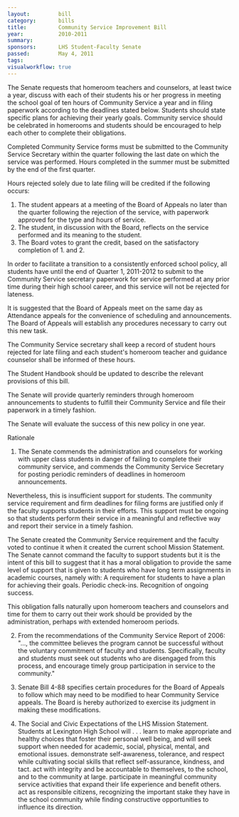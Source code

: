 ```yaml
---  
layout:         bill
category:       bills
title:          Community Service Improvement Bill
year:           2010-2011
summary:        
sponsors:       LHS Student-Faculty Senate
passed:         May 4, 2011
tags:           
visualworkflow: true
---
```


The Senate requests that homeroom teachers and counselors, at least twice a year, discuss with each of their students his or her progress in meeting the school goal of ten hours of Community Service a year and in filing paperwork according to the deadlines stated below. Students should state specific plans for achieving their yearly goals. Community service should be celebrated in homerooms and students should be encouraged to help each other to complete their obligations.

Completed Community Service forms must be submitted to the Community Service Secretary within the quarter following the last date on which the service was performed. Hours completed in the summer must be submitted by the end of the first quarter.

Hours rejected solely due to late filing will be credited if the following occurs:
 1. The student appears at a meeting of the Board of Appeals no later than the quarter following the rejection of the service, with paperwork approved for the type and hours of service.
 2. The student, in discussion with the Board, reflects on the service performed and its meaning to the student.
 3. The Board votes to grant the credit, based on the satisfactory completion of 1. and 2.

In order to facilitate a transition to a consistently enforced school policy, all students have until the end of Quarter 1, 2011-2012 to submit to the Community Service secretary paperwork for service performed at any prior time during their high school career, and this service will not be rejected for lateness.

It is suggested that the Board of Appeals meet on the same day as Attendance appeals for the convenience of scheduling and announcements. The Board of Appeals will establish any procedures necessary to carry out this new task.

The Community Service secretary shall keep a record of student hours rejected for late filing and each student's homeroom teacher and guidance counselor shall be informed of these hours.

The Student Handbook should be updated to describe the relevant provisions of this bill.

The Senate will provide quarterly reminders through homeroom announcements to students to fulfill their Community Service and file their paperwork in a timely fashion.

The Senate will evaluate the success of this new policy in one year.

Rationale
1. The Senate commends the administration and counselors for working with upper class students in danger of failing to complete their community service, and commends the Community Service Secretary for posting periodic reminders of deadlines in homeroom announcements.

Nevertheless, this is insufficient support for students. The community service requirement and firm deadlines for filing forms are justified only if the faculty supports students in their efforts. This support must be ongoing so that students perform their service in a meaningful and reflective way and report their service in a timely fashion.

The Senate created the Community Service requirement and the faculty voted to continue it when it created the current school Mission Statement. The Senate cannot command the faculty to support students but it is the intent of this bill to suggest that it has a moral obligation to provide the same level of support that is given to students who have long term assignments in academic courses, namely with:
 A requirement for students to have a plan for achieving their goals.
 Periodic check-ins.
 Recognition of ongoing success.

This obligation falls naturally upon homeroom teachers and counselors and time for them to carry out their work should be provided by the administration, perhaps with extended homeroom periods.

2. From the recommendations of the Community Service Report of 2006:
"..., the committee believes the program cannot be successful without the voluntary commitment of faculty and students. Specifically, faculty and students must seek out students who are disengaged from this process, and encourage timely group participation in service to the community."

3. Senate Bill 4-88 specifies certain procedures for the Board of Appeals to follow which may need to be modified to hear Community Service appeals. The Board is hereby authorized to exercise its judgment in making these modifications.

4. The Social and Civic Expectations of the LHS Mission Statement.
Students at Lexington High School will . . .
learn to make appropriate and healthy choices that foster their personal well being, and will seek support when needed for academic, social, physical, mental, and emotional issues.
demonstrate self-awareness, tolerance, and respect while cultivating social skills that reflect self-assurance, kindness, and tact.
act with integrity and be accountable to themselves, to the school, and to the community at large.
participate in meaningful community service activities that expand their life experience and benefit others.
act as responsible citizens, recognizing the important stake they have in the school community while finding constructive opportunities to influence its direction.